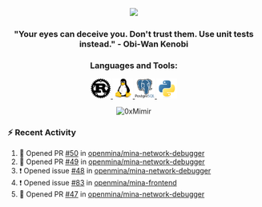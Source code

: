 <p align="center">
    <img src="https://github.com/0xMimir/0xMimir/blob/51bf3f06c7d04d019c1678a04a754d4bf04b8a8e/obi-wan.gif?raw=true" />
</p>

<h3 align="center">
    "Your eyes can deceive you. Don't trust them. Use unit tests instead." - Obi-Wan Kenobi
</h3>

<h3 align="center">Languages and Tools:</h3>

<p align="center">
   <a href="https://www.rust-lang.org" target="_blank" rel="noreferrer"> <img src="https://raw.githubusercontent.com/devicons/devicon/master/icons/rust/rust-original.svg" alt="rust" width="40" height="40"/> </a>
   <a href="https://www.linux.org/" target="_blank" rel="noreferrer"> <img src="https://raw.githubusercontent.com/devicons/devicon/master/icons/linux/linux-original.svg" alt="linux" width="40" height="40"/> </a>
   <a href="https://www.postgresql.org" target="_blank" rel="noreferrer"> <img src="https://raw.githubusercontent.com/devicons/devicon/master/icons/postgresql/postgresql-original-wordmark.svg" alt="postgresql" width="40" height="40"/> </a> 
   <a href="https://www.python.org" target="_blank" rel="noreferrer"> <img src="https://raw.githubusercontent.com/devicons/devicon/master/icons/python/python-original.svg" alt="python" width="40" height="40"/> </a> 
</p>

<p align="center"><img  src="https://github-readme-stats.vercel.app/api?username=0xMimir&theme=transparent" alt="0xMimir" /></p>


### :zap: Recent Activity

<!--START_SECTION:activity-->
1. 💪 Opened PR [#50](https://github.com/openmina/mina-network-debugger/pull/50) in [openmina/mina-network-debugger](https://github.com/openmina/mina-network-debugger)
2. 💪 Opened PR [#49](https://github.com/openmina/mina-network-debugger/pull/49) in [openmina/mina-network-debugger](https://github.com/openmina/mina-network-debugger)
3. ❗ Opened issue [#48](https://github.com/openmina/mina-network-debugger/issues/48) in [openmina/mina-network-debugger](https://github.com/openmina/mina-network-debugger)
4. ❗ Opened issue [#83](https://github.com/openmina/mina-frontend/issues/83) in [openmina/mina-frontend](https://github.com/openmina/mina-frontend)
5. 💪 Opened PR [#47](https://github.com/openmina/mina-network-debugger/pull/47) in [openmina/mina-network-debugger](https://github.com/openmina/mina-network-debugger)
<!--END_SECTION:activity-->
